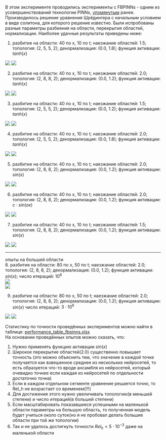 В этом эксперименте проводились эксперименты с FBPINNs - одним из усовершенствований технологии PINNs, [упомянутым](https://github.com/mikhakuv/PINNs/blob/main/proposals_for_PINNs.md) ранее.  
Производилось решение уравнения Шрёдингера с начальным условием в виде солитона, для которого решение известно. Были испробованы разные параметры разбиения на области, перекрытия областей, нормализации.
Наиболее удачные результаты приведены ниже:  
1. разбитие на области: 40 по x, 10 по t; наезжание областей: 1.5; топология: (2, 5, 5, 2); денормализация: (0.0, 1.8); функция активации: $tanh(x)$  
<img src="https://github.com/mikhakuv/PINNs/blob/main/pictures/exp51_charts_1_1.png">  
<img src="https://github.com/mikhakuv/PINNs/blob/main/pictures/exp51_charts_1_2.png">  

2. разбитие на области: 40 по x, 10 по t; наезжание областей: 2.0; топология: (2, 8, 8, 2); денормализация: (0.0, 1.2); функция активации: $tanh(x)$  
<img src="https://github.com/mikhakuv/PINNs/blob/main/pictures/exp51_charts_2_1.png">  
<img src="https://github.com/mikhakuv/PINNs/blob/main/pictures/exp51_charts_2_2.png">  

3. разбитие на области: 40 по x, 10 по t; наезжание областей: 1.5; топология: (2, 5, 5, 2); денормализация: (0.0, 1.2); функция активации: $tanh(x)$  
<img src="https://github.com/mikhakuv/PINNs/blob/main/pictures/exp51_charts_3_1.png">  
<img src="https://github.com/mikhakuv/PINNs/blob/main/pictures/exp51_charts_3_2.png">  

4. разбитие на области: 40 по x, 10 по t; наезжание областей: 2.0; топология: (2, 5, 5, 2); денормализация: (0.0, 1.8); функция активации: $tanh(x)$  
<img src="https://github.com/mikhakuv/PINNs/blob/main/pictures/exp51_charts_4_1.png">  
<img src="https://github.com/mikhakuv/PINNs/blob/main/pictures/exp51_charts_4_2.png">

5. разбитие на области: 40 по x, 10 по t; наезжание областей: 2.0; топология: (2, 8, 8, 2); денормализация: (0.0, 1.2); функция активации: $sin(x)$  
<img src="https://github.com/mikhakuv/PINNs/blob/main/pictures/exp51_charts_5_1.png">  
<img src="https://github.com/mikhakuv/PINNs/blob/main/pictures/exp51_charts_5_2.png">

6. разбитие на области: 40 по x, 10 по t; наезжание областей: 2.0; топология: (2, 8, 8, 2); денормализация: (0.0, 1.2); функция активации: $c\cdot sin(o x)$  
<img src="https://github.com/mikhakuv/PINNs/blob/main/pictures/exp51_charts_6_1.png">  
<img src="https://github.com/mikhakuv/PINNs/blob/main/pictures/exp51_charts_6_2.png">

7. разбитие на области: 40 по x, 10 по t; наезжание областей: 1.5; топология: (2, 8, 8, 2); денормализация: (0.0, 1.2); функция активации: $sin(x)$  
<img src="https://github.com/mikhakuv/PINNs/blob/main/pictures/exp51_charts_7_1.png">  
<img src="https://github.com/mikhakuv/PINNs/blob/main/pictures/exp51_charts_7_2.png">  

---
опыты на большей области  
8. разбитие на области: 80 по x, 50 по t; наезжание областей: 2.0; топология: (2, 8, 8, 2); денормализация: (0.0, 1.2); функция активации: $sin(x)$; число итераций: $10^{6}$  
<img src="https://github.com/mikhakuv/PINNs/blob/main/pictures/exp51_charts_8_1.png">  
<img src="https://github.com/mikhakuv/PINNs/blob/main/pictures/exp51_charts_8_2.png">  

9. разбитие на области: 80 по x, 50 по t; наезжание областей: 2.0; топология: (2, 8, 8, 2); денормализация: (0.0, 1.2); функция активации: $sin(x)$ число итераций: $3\cdot 10^{6}$  
<img src="https://github.com/mikhakuv/PINNs/blob/main/pictures/exp51_charts_9_1.png">  
<img src="https://github.com/mikhakuv/PINNs/blob/main/pictures/exp51_charts_9_2.png">


Статистику по точности проведённых экспериментов можно найти в таблице: [performance_table_fbpinns.xlsx](https://github.com/mikhakuv/PINNs/blob/main/statistics/performance_table_fbpinns.xlsx)  
На основании проведённых опытов можно сказать, что:  
1) Нужно применять функцию активации $sin(x)$  
2) Широкое перекрытие областей(2.0) существенно повышает точность (это можно объяснить тем, что значение в каждой точке получается как взвешенное среднее из нескольких нейросетей, то есть образуется что-то вроде ансамбля из нейросетей, который очевидно точнее если каждая из нейросетей по отдельности достаточно точна)  
3) Если в каждом отдельном сегменте уравнение решается точно, то Rel_h не возрастает со временем(!!!)  
4) Для достижения этого нужно увеличивать топологию(в меньшей степени) и число итераций(в большей степени)  
5) Если масштабировать показавшиеся успешными на маленькой области параметры на большую область, то полученная модель будет учиться около суток(но я не пробовал делать большие области при той же топологии)  
6) Так и не удалось достигнуть точности $Rel_h<5\cdot 10^{-3}$ даже на маленькой области  

